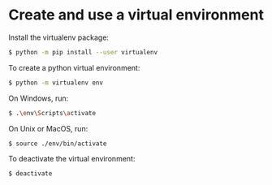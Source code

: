 # Create and use a virtual environment

Install the virtualenv package:

```bash
$ python -m pip install --user virtualenv
```

To create a python virtual environment:

```bash
$ python -m virtualenv env
```

On Windows, run:

```bash
$ .\env\Scripts\activate
```

On Unix or MacOS, run:

```bash
$ source ./env/bin/activate
```

To deactivate the virtual environment:

```bash
$ deactivate
```
